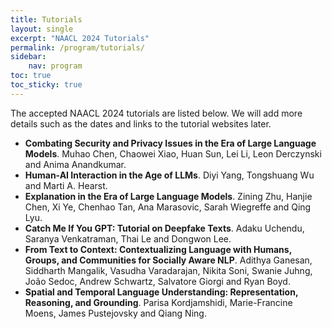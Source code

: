 ```yaml
---
title: Tutorials
layout: single
excerpt: "NAACL 2024 Tutorials"
permalink: /program/tutorials/
sidebar: 
    nav: program
toc: true
toc_sticky: true
---
```


The accepted NAACL 2024 tutorials are listed below. We will add more details such as the dates and links to the tutorial websites later.

* **Combating Security and Privacy Issues in the Era of Large Language Models**. Muhao Chen, Chaowei Xiao, Huan Sun, Lei Li, Leon Derczynski and Anima Anandkumar.
* **Human-AI Interaction in the Age of LLMs**. Diyi Yang, Tongshuang Wu and Marti A. Hearst.
* **Explanation in the Era of Large Language Models**. Zining Zhu, Hanjie Chen, Xi Ye, Chenhao Tan, Ana Marasovic, Sarah Wiegreffe and Qing Lyu.
* **Catch Me If You GPT: Tutorial on Deepfake Texts**. Adaku Uchendu, Saranya Venkatraman, Thai Le and Dongwon Lee.
* **From Text to Context: Contextualizing Language with Humans, Groups, and Communities for Socially Aware NLP**. Adithya Ganesan, Siddharth Mangalik, Vasudha Varadarajan, Nikita Soni, Swanie Juhng, João Sedoc, Andrew Schwartz, Salvatore Giorgi and Ryan Boyd.
* **Spatial and Temporal Language Understanding: Representation, Reasoning, and Grounding**. Parisa Kordjamshidi, Marie-Francine Moens, James Pustejovsky and Qiang Ning. 
